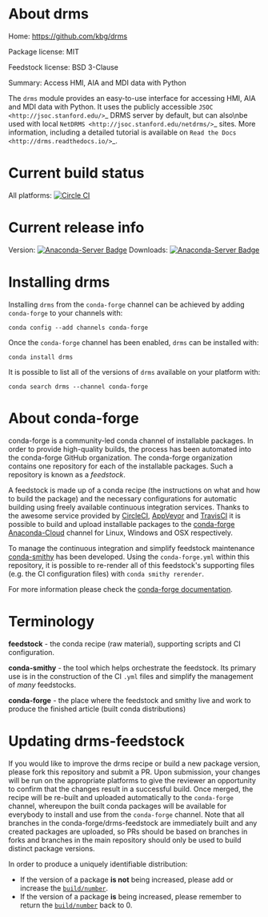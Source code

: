 About drms
==========

Home: https://github.com/kbg/drms

Package license: MIT

Feedstock license: BSD 3-Clause

Summary: Access HMI, AIA and MDI data with Python

The ``drms`` module provides an easy-to-use interface for accessing HMI, AIA and MDI data with Python.
It uses the publicly accessible `JSOC <http://jsoc.stanford.edu/>`_ DRMS server by default, but can also\nbe used with local `NetDRMS <http://jsoc.stanford.edu/netdrms/>`_ sites.
More information, including a detailed tutorial is available on `Read the Docs <http://drms.readthedocs.io/>`_.


Current build status
====================

All platforms: [![Circle CI](https://circleci.com/gh/conda-forge/drms-feedstock.svg?style=shield)](https://circleci.com/gh/conda-forge/drms-feedstock)

Current release info
====================
Version: [![Anaconda-Server Badge](https://anaconda.org/conda-forge/drms/badges/version.svg)](https://anaconda.org/conda-forge/drms)
Downloads: [![Anaconda-Server Badge](https://anaconda.org/conda-forge/drms/badges/downloads.svg)](https://anaconda.org/conda-forge/drms)

Installing drms
===============

Installing `drms` from the `conda-forge` channel can be achieved by adding `conda-forge` to your channels with:

```
conda config --add channels conda-forge
```

Once the `conda-forge` channel has been enabled, `drms` can be installed with:

```
conda install drms
```

It is possible to list all of the versions of `drms` available on your platform with:

```
conda search drms --channel conda-forge
```


About conda-forge
=================

conda-forge is a community-led conda channel of installable packages.
In order to provide high-quality builds, the process has been automated into the
conda-forge GitHub organization. The conda-forge organization contains one repository
for each of the installable packages. Such a repository is known as a *feedstock*.

A feedstock is made up of a conda recipe (the instructions on what and how to build
the package) and the necessary configurations for automatic building using freely
available continuous integration services. Thanks to the awesome service provided by
[CircleCI](https://circleci.com/), [AppVeyor](http://www.appveyor.com/)
and [TravisCI](https://travis-ci.org/) it is possible to build and upload installable
packages to the [conda-forge](https://anaconda.org/conda-forge)
[Anaconda-Cloud](http://docs.anaconda.org/) channel for Linux, Windows and OSX respectively.

To manage the continuous integration and simplify feedstock maintenance
[conda-smithy](http://github.com/conda-forge/conda-smithy) has been developed.
Using the ``conda-forge.yml`` within this repository, it is possible to re-render all of
this feedstock's supporting files (e.g. the CI configuration files) with ``conda smithy rerender``.

For more information please check the [conda-forge documentation](https://conda-forge.org/docs/).

Terminology
===========

**feedstock** - the conda recipe (raw material), supporting scripts and CI configuration.

**conda-smithy** - the tool which helps orchestrate the feedstock.
                   Its primary use is in the construction of the CI ``.yml`` files
                   and simplify the management of *many* feedstocks.

**conda-forge** - the place where the feedstock and smithy live and work to
                  produce the finished article (built conda distributions)


Updating drms-feedstock
=======================

If you would like to improve the drms recipe or build a new
package version, please fork this repository and submit a PR. Upon submission,
your changes will be run on the appropriate platforms to give the reviewer an
opportunity to confirm that the changes result in a successful build. Once
merged, the recipe will be re-built and uploaded automatically to the
`conda-forge` channel, whereupon the built conda packages will be available for
everybody to install and use from the `conda-forge` channel.
Note that all branches in the conda-forge/drms-feedstock are
immediately built and any created packages are uploaded, so PRs should be based
on branches in forks and branches in the main repository should only be used to
build distinct package versions.

In order to produce a uniquely identifiable distribution:
 * If the version of a package **is not** being increased, please add or increase
   the [``build/number``](http://conda.pydata.org/docs/building/meta-yaml.html#build-number-and-string).
 * If the version of a package **is** being increased, please remember to return
   the [``build/number``](http://conda.pydata.org/docs/building/meta-yaml.html#build-number-and-string)
   back to 0.